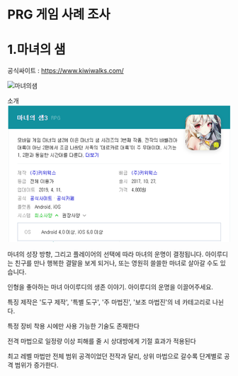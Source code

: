 
# PRG 게임 사례 조사


# 1.마녀의 샘

공식싸이트 : https://www.kiwiwalks.com/

![마녀의샘](https://lh3.googleusercontent.com/InQRX4iElwZ4Dbb1dxDmKMqvxZqRpmU0iIIW009l5u7SZIcjGLh_iaMHjCK6TLEjp083=w1920-h969-rw "마녀의샘 이미지 입니다.")

소개
![마녀의샘소개이미지](./Pictures/Spring3.PNG)


마녀의 성장 방향, 
그리고 플레이어의 선택에 따라 마녀의 운명이 결정됩니다.
아이루디는 친구를 만나 행복한 결말을 보게 되거나,
또는 영원히 쓸쓸한 마녀로 살아갈 수도 있습니다.

인형을 좋아하는 마녀 아이루디의 생존 이야기.
아이루디의 운명을 이끌어주세요. 

특징
제작은 '도구 제작', '특별 도구', '주 마법진', '보조 마법진'의 네 카테고리로 나뉜다. 

특정 장비 착용 시에만 사용 가능한 기술도 존재한다

전격 마법으로 일정량 이상 피해를 줄 시 상대방에게 기절 효과가 적용된다

최고 레벨 마법만 전체 범위 공격이었던 전작과 달리, 상위 마법으로 갈수록 단계별로 공격 범위가 증가한다.
